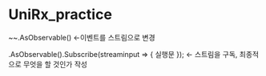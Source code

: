 # UniRx_practice
 
~~.AsObservable()  <-이벤트를 스트림으로 변경

.AsObservable().Subscribe(streaminput => { 실행문 });  <- 스트림을 구독, 최종적으로 무엇을 할 것인가 작성
